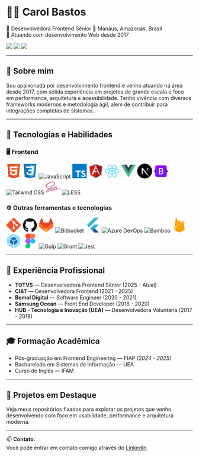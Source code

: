 # 👩‍💻 Carol Bastos

🎯 Desenvolvedora Frontend Sênior
📍 Manaus, Amazonas, Brasil  
📆 Atuando com desenvolvimento Web desde 2017  

<div> 
  <a href="https://www.linkedin.com/in/carol-bastos" target="_blank"><img src="https://img.shields.io/badge/-LinkedIn-%230077B5?style=for-the-badge&logo=linkedin&logoColor=white" target="_blank"></a> 
  <a href = "mailto:bastoscarol292@gmail.com"><img src="https://img.shields.io/badge/gmail-D14836?&style=for-the-badge&logo=gmail&logoColor=white&link=mailto:bastoscarol292@gmail.com" target="_blank"></a>
  <a href="https://carolbastos.dev.br" target="_blank"><img src="https://img.shields.io/badge/Portfolio-FF5722?style=for-the-badge&logo=todoist&logoColor=white" target="_blank"></a> 
</div>

---

## 🧩 Sobre mim

Sou apaixonada por desenvolvimento frontend e venho atuando na área desde 2017, com sólida experiência em projetos de grande escala e foco em performance, arquitetura e acessibilidade. Tenho vivência com diversos frameworks modernos e metodologia ágil, além de contribuir para integrações completas de sistemas.

---

## 🚀 Tecnologias e Habilidades

### 🖥️ Frontend

<p>
  <img height="40" src="https://raw.githubusercontent.com/devicons/devicon/master/icons/html5/html5-original.svg" alt="HTML5" />
  <img height="40" src="https://raw.githubusercontent.com/devicons/devicon/master/icons/css3/css3-original.svg" alt="CSS3" />
  <img height="40" src="https://cdn.jsdelivr.net/gh/devicons/devicon@latest/icons/javascript/javascript-original.svg" alt="JavaScript" />
  <img height="40" src="https://raw.githubusercontent.com/devicons/devicon/master/icons/typescript/typescript-original.svg" alt="TypeScript" />
  <img height="40" src="https://raw.githubusercontent.com/devicons/devicon/master/icons/angularjs/angularjs-original.svg" alt="Angular" />
  <img height="40" src="https://raw.githubusercontent.com/devicons/devicon/master/icons/react/react-original.svg" alt="React" />
  <img height="40" src="https://raw.githubusercontent.com/devicons/devicon/master/icons/vuejs/vuejs-original.svg" alt="Vue.js" />
  <img height="40" src="https://raw.githubusercontent.com/devicons/devicon/master/icons/nextjs/nextjs-original.svg" alt="Next.js" />
  <img height="40" src="https://raw.githubusercontent.com/devicons/devicon/master/icons/bootstrap/bootstrap-original.svg" alt="Bootstrap" />
  <img height="40" src="https://cdn.jsdelivr.net/gh/devicons/devicon@latest/icons/tailwindcss/tailwindcss-original.svg" alt="Tailwind CSS" />
  <img height="40" src="https://raw.githubusercontent.com/devicons/devicon/master/icons/sass/sass-original.svg" alt="SASS" />
  <img height="40" src="https://cdn.jsdelivr.net/gh/devicons/devicon/icons/less/less-plain-wordmark.svg" alt="LESS" />
</p>

### ⚙️ Outras ferramentas e tecnologias

<p>
  <img height="40" src="https://raw.githubusercontent.com/devicons/devicon/master/icons/git/git-original.svg" alt="Git" />
  <img height="40" src="https://raw.githubusercontent.com/devicons/devicon/master/icons/github/github-original.svg" alt="GitHub" />
  <img height="40" src="https://raw.githubusercontent.com/devicons/devicon/master/icons/gitlab/gitlab-original.svg" alt="GitLab" />
  <img height="40" src="https://cdn.jsdelivr.net/gh/devicons/devicon/icons/bitbucket/bitbucket-original.svg" alt="Bitbucket" />
  <img height="40" src="https://raw.githubusercontent.com/devicons/devicon/master/icons/flutter/flutter-original.svg">
  <img height="40" src="https://cdn.jsdelivr.net/gh/devicons/devicon/icons/azure/azure-original.svg" alt="Azure DevOps" />
  <img height="40" src="https://www.incredibuild.com/wp-content/uploads/2021/09/Atlassian-Bamboo01.png" alt="Bamboo" />
  <img height="40" src="https://raw.githubusercontent.com/devicons/devicon/master/icons/firebase/firebase-plain.svg">
  <img height="40" src="https://raw.githubusercontent.com/devicons/devicon/master/icons/webpack/webpack-original.svg" alt="Webpack" />
  <img height="40" src="https://raw.githubusercontent.com/devicons/devicon/master/icons/figma/figma-original.svg">
  <img height="40" src="https://cdn.jsdelivr.net/gh/devicons/devicon/icons/gulp/gulp-plain.svg" alt="Gulp" />
  <img height="40" src="https://cdn.jsdelivr.net/gh/devicons/devicon/icons/grunt/grunt-original.svg" alt="Grunt" />
  <img height="40" src="https://cdn.jsdelivr.net/gh/devicons/devicon/icons/jest/jest-plain.svg" alt="Jest" />
</p>

---

## 🏢 Experiência Profissional

- **TOTVS** — Desenvolvedora Frontend Sênior (2025 - Atual)
- **CI&T** — Desenvolvedora Frontend (2021 - 2025)
- **Bemol Digital** — Software Engineer (2020 - 2021)
- **Samsung Ocean** — Front End Developer (2018 - 2020)
- **HUB - Tecnologia e Inovação (UEA)** — Desenvolvedora Voluntária (2017 - 2018)

---

## 🎓 Formação Acadêmica

- Pós-graduação em Frontend Engineering — FIAP *(2024 - 2025)*  
- Bacharelado em Sistemas de Informação — UEA  
- Curso de Inglês — IFAM

---

## 📌 Projetos em Destaque

Veja meus repositórios fixados para explorar os projetos que venho desenvolvendo com foco em usabilidade, performance e arquitetura moderna.

---

📫 **Contato:**  
Você pode entrar em contato comigo através do [LinkedIn](https://www.linkedin.com/in/carol-bastos).

